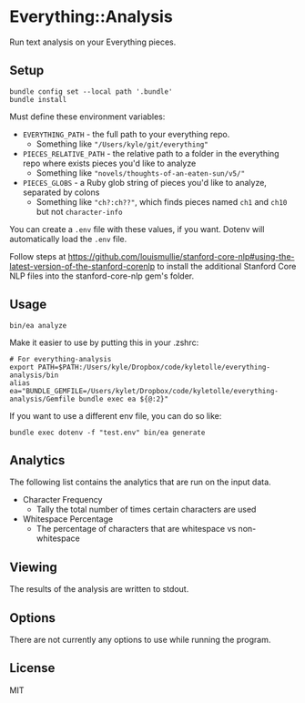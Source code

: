# Everything::Analysis

Run text analysis on your Everything pieces.

## Setup

```
bundle config set --local path '.bundle'
bundle install
```

Must define these environment variables:

- `EVERYTHING_PATH` - the full path to your everything repo.
  - Something like `"/Users/kyle/git/everything"`
- `PIECES_RELATIVE_PATH` - the relative path to a folder in the everything repo where exists pieces you'd like to analyze
  - Something like `"novels/thoughts-of-an-eaten-sun/v5/"`
- `PIECES_GLOBS` - a Ruby glob string of pieces you'd like to analyze, separated by colons
  - Something like `"ch?:ch??"`, which finds pieces named `ch1` and `ch10` but not `character-info`

You can create a `.env` file with these values, if you want. Dotenv will automatically load the `.env` file.

Follow steps at
https://github.com/louismullie/stanford-core-nlp#using-the-latest-version-of-the-stanford-corenlp
to install the additional Stanford Core NLP files into the stanford-core-nlp gem's folder.

## Usage

```
bin/ea analyze
```

Make it easier to use by putting this in your .zshrc:

```
# For everything-analysis
export PATH=$PATH:/Users/kyle/Dropbox/code/kyletolle/everything-analysis/bin
alias ea="BUNDLE_GEMFILE=/Users/kylet/Dropbox/code/kyletolle/everything-analysis/Gemfile bundle exec ea ${@:2}"
```

If you want to use a different env file, you can do so like:
```
bundle exec dotenv -f "test.env" bin/ea generate
```

## Analytics

The following list contains the analytics that are run on the input data.

- Character Frequency
  - Tally the total number of times certain characters are used
- Whitespace Percentage
  - The percentage of characters that are whitespace vs non-whitespace



## Viewing

The results of the analysis are written to stdout.

## Options

There are not currently any options to use while running the program.

## License

MIT
